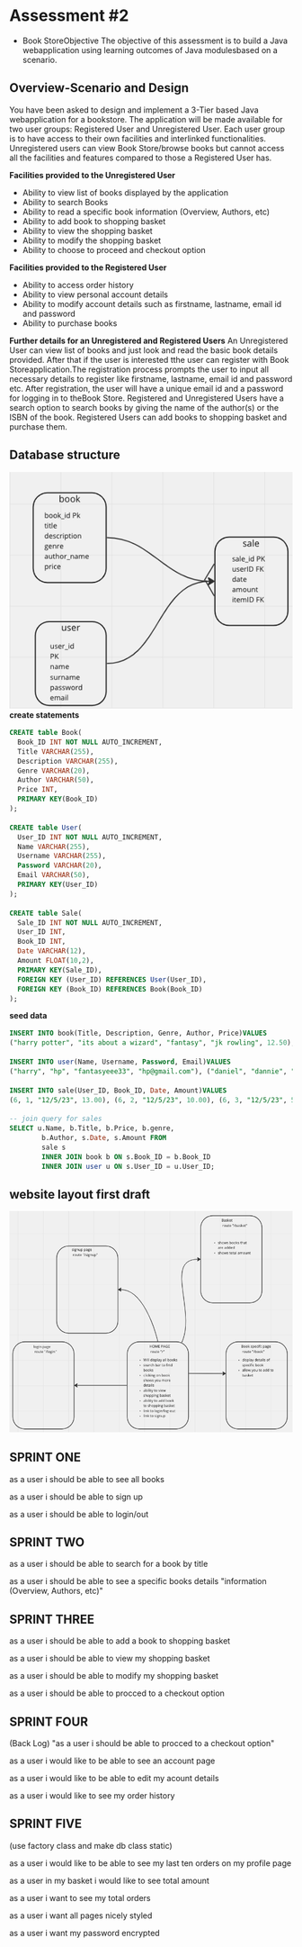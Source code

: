 # Assessment #2 

- Book StoreObjective
  The objective of this assessment is to build a Java webapplication using learning outcomes of Java modulesbased on a scenario. 

## Overview-Scenario and Design
  You  have been  asked  to  design  and  implement a 3-Tier based Java webapplication for a bookstore. The application  will  be  made  available  for  two  user  groups:  Registered  User  and Unregistered  User.  Each  user  group  is  to  have  access  to  their  own  facilities  and  interlinked functionalities. Unregistered users can view Book Store/browse books but cannot access all the facilities and features compared to those a Registered User has. 

  **Facilities provided to the Unregistered User**
  - Ability to view list of books displayed by the application
  - Ability to search Books
  - Ability to read a specific book information (Overview, Authors, etc)
  - Ability to add book to shopping basket
  - Ability to view the shopping basket
  - Ability to modify the shopping basket
  - Ability to choose to proceed and checkout option
  
  **Facilities provided to the Registered User**
  - Ability to access order history
  - Ability to view personal account details
  - Ability to modify account details such as firstname, lastname, email id and password
  - Ability to purchase books
  
 **Further details for an Unregistered and Registered Users** 
 An  Unregistered  User  can  view list  of books and just look and read  the basic book details provided. After that if the user is interested tthe user can register with Book Storeapplication.The registration process prompts the user to input all necessary details to register like firstname, lastname, email id and password etc. After registration, the user will have a unique email id and a password for logging in to theBook Store. Registered and Unregistered Users have a search option to search books by giving the name of the author(s) or the ISBN of the book. Registered Users can add books to shopping basket and purchase them.


 ## Database structure 
![dbGraph](./graphs/dbgraph.png)
**create statements**
```sql
CREATE table Book(
  Book_ID INT NOT NULL AUTO_INCREMENT,
  Title VARCHAR(255),
  Description VARCHAR(255),
  Genre VARCHAR(20),
  Author VARCHAR(50),
  Price INT,
  PRIMARY KEY(Book_ID)
);

CREATE table User(
  User_ID INT NOT NULL AUTO_INCREMENT,
  Name VARCHAR(255),
  Username VARCHAR(255),
  Password VARCHAR(20),
  Email VARCHAR(50),
  PRIMARY KEY(User_ID)
);

CREATE table Sale(
  Sale_ID INT NOT NULL AUTO_INCREMENT,
  User_ID INT,
  Book_ID INT,
  Date VARCHAR(12),
  Amount FLOAT(10,2),
  PRIMARY KEY(Sale_ID),
  FOREIGN KEY (User_ID) REFERENCES User(User_ID),
  FOREIGN KEY (Book_ID) REFERENCES Book(Book_ID)
);
```
**seed data**

```sql
INSERT INTO book(Title, Description, Genre, Author, Price)VALUES 
("harry potter", "its about a wizard", "fantasy", "jk rowling", 12.50),("Da Vinci Code", "Da Vinci Code is a book ...", "Thriller & Adventure", "Dan Brown", 9.50),("Very Hungry Caterpillar,The:The Very Hungry Caterpillar", "Very Hungry Caterpillar goes on an adventure", "picture book", "Eric Carle", 5.00),("Kite Runner", "a sad story", "literal fiction", "Khaled Hosseini", 5.00);

INSERT INTO user(Name, Username, Password, Email)VALUES 
("harry", "hp", "fantasyeee33", "hp@gmail.com"), ("daniel", "dannie", "fantafdsyeee33", "d@gmail.com"),("mike", "mk", "books123", "m@gmail.com");

INSERT INTO sale(User_ID, Book_ID, Date, Amount)VALUES
(6, 1, "12/5/23", 13.00), (6, 2, "12/5/23", 10.00), (6, 3, "12/5/23", 5.00);

-- join query for sales
SELECT u.Name, b.Title, b.Price, b.genre,
        b.Author, s.Date, s.Amount FROM 
        sale s 
        INNER JOIN book b ON s.Book_ID = b.Book_ID
        INNER JOIN user u ON s.User_ID = u.User_ID;
```


## website layout first draft 

![webdesign](./graphs/basicwebdesign.png)

## SPRINT ONE 

as a user 
i should be able to see all books 

as a user 
i should be able to sign up 

as a user 
i should be able to 
login/out

## SPRINT TWO

as a user 
i should be able to search 
for a book by title 

as a user 
i should be able to see a 
specific books details 
"information (Overview, Authors, etc)"

## SPRINT THREE 

as a user 
i should be able to add a book to shopping basket

as a user 
i should be able to view my shopping basket 

as a user 
i should be able to modify my shopping basket 

as a user 
i should be able to procced to a checkout option

## SPRINT FOUR 

(Back Log)
"as a user 
i should be able to procced to a checkout option"

as a user 
i would like to be able to see an account page 

as a user 
i would like to be able to
edit my acount details

as a user 
i would like to see my order
history 

## SPRINT FIVE
(use factory class and make db class static)

as a user
i would like to be able to
see my last ten orders on my profile page

as a user 
in my basket i would like
to see total amount

as a user 
i want to see my total orders 

as a user
i want all pages nicely styled 

as a user 
i want my password encrypted